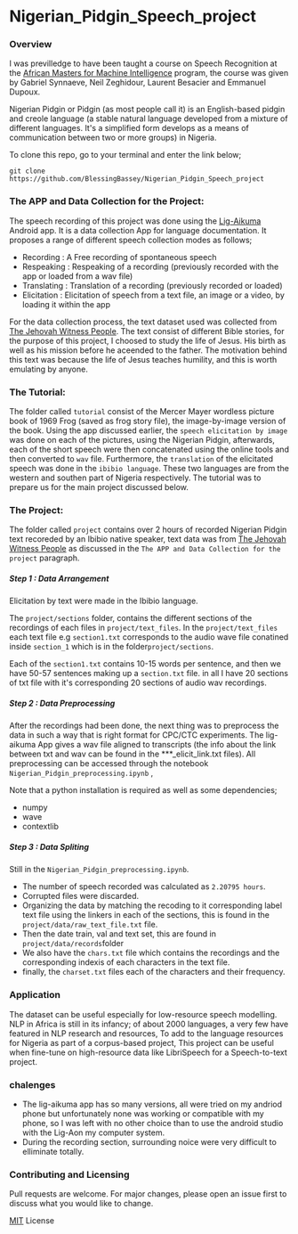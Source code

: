 # Nigerian_Pidgin_Speech_project

### Overview

I was previlledge to have been taught a course on Speech Recognition at the [African Masters for Machine Intelligence](https://aimsammi.org/) program, the course was given by Gabriel Synnaeve, Neil Zeghidour, Laurent Besacier and Emmanuel Dupoux.

Nigerian Pidgin or Pidgin (as most people call it) is an English-based pidgin and creole language (a stable natural language developed from a mixture of different languages. It's a simplified form develops as a means of communication between two or more groups) in Nigeria. 

To clone this repo, go to your terminal and enter the link below;

```git
git clone https://github.com/BlessingBassey/Nigerian_Pidgin_Speech_project
```
### The APP and Data Collection for the Project:

The speech recording of this project was done using the 
[Lig-Aikuma](https://lig-aikuma.imag.fr/tutorial/) Android app. It is a data collection App for language documentation. It proposes a range of different speech collection modes as follows;

- Recording : A Free recording of spontaneous speech
- Respeaking : Respeaking of a recording (previously recorded with the app or loaded from a wav file)
- Translating : Translation of a recording (previously recorded or loaded)
- Elicitation : Elicitation of speech from a text file, an image or a video, by loading it within the app

For the data collection process, the text dataset used was collected from [The Jehovah Witness People](https://www.jw.org/pcm/wetin-we-get/different-different-book/jesus/). The text consist of different Bible stories, for the purpose of this project, I choosed to study the life of Jesus. His birth as well as his mission before he aceended to the father. The motivation behind this text was because the life of Jesus teaches humility, and this is worth emulating by anyone. 

### The Tutorial:

The folder called `tutorial` consist of the Mercer Mayer wordless picture book of 1969 Frog (saved as frog story file), the image-by-image version of the book. Using the app discussed earlier, the `speech elicitation by image` was done on each of the pictures, using the Nigerian Pidgin, afterwards, each of the short speech were then concatenated using the online tools and then converted to `wav` file. Furthermore, the `translation` of the elicitated speech was done in the `ibibio language`. These two languages are from the western and southen part of Nigeria respectively. The tutorial was to prepare us for the main project discussed below.

### The Project:

The folder called `project` contains over 2 hours of recorded Nigerian Pidgin text recoreded by an Ibibio native speaker, text data was from [The Jehovah Witness People](https://www.jw.org/pcm/wetin-we-get/different-different-book/jesus/) as discussed in the `The APP and Data Collection for the project` paragraph.

##### Step 1 : Data Arrangement
 Elicitation by text were made in the Ibibio language. 
 
 The `project/sections` folder, contains the different sections of the recordings of each files in `project/text_files`. In the `project/text_files` each text file e.g `section1.txt` corresponds to the audio wave file conatined inside `section_1` which is in the folder`project/sections`. 

 Each of the `section1.txt` contains 10-15 words per sentence, and then we have 50-57 sentences making up a `section.txt` file. in all I have 20 sections of txt file with it's corresponding 20 sections of audio wav recordings. 
 
 ##### Step 2 : Data Preprocessing
 
 After the recordings had been done, the next thing was to preprocess the data in such a way that is right format for CPC/CTC experiments. The lig-aikuma  App gives a wav file aligned to transcripts (the info about the link between txt and wav can be found in the ***_elicit_link.txt files). All preprocessing can be accessed through the notebook `Nigerian_Pidgin_preprocessing.ipynb` , 
 
 Note that a python installation is required as well as some dependencies;

- numpy
- wave
- contextlib


##### Step 3 : Data Spliting

Still in the `Nigerian_Pidgin_preprocessing.ipynb`.
- The number of speech recorded was calculated as `2.20795 hours`.
- Corrupted files were discarded.
- Organizing the data by matching the recoding to it corresponding label text file using the linkers in each of the sections, this is found in the `project/data/raw_text_file.txt` file.
- Then the date train, val and text set, this are found in `project/data/records`folder
- We also have the `chars.txt` file which contains the recordings and the corresponding indexis of each characters in the text file. 
- finally, the `charset.txt` files each of the characters and their frequency.

### Application

The dataset can be useful especially for low-resource speech modelling. NLP in Africa is still in its infancy; of about 2000 languages, a very few have  featured  in  NLP  research  and  resources, To add to the language  resources  for  Nigeria  as  part  of  a  corpus-based  project, This project can be useful when fine-tune on high-resource data like LibriSpeech for a Speech-to-text project. 

### chalenges
- The lig-aikuma app has so many versions, all were tried on my andriod phone but unfortunately none was working or compatible with my phone, so I was left with no other choice than to use the android studio with the Lig-Aon my computer system. 
- During the recording section, surrounding noice were very difficult to elliminate totally.

### Contributing and Licensing

Pull requests are welcome. For major changes, please open an issue first to discuss what you would like to change.

[MIT](https://choosealicense.com/licenses/mit/) License
